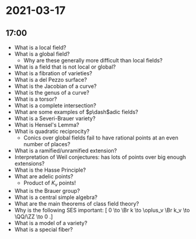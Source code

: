 # 2021-03-17

## 17:00

- What is a local field?
- What is a global field?
  - Why are these generally more difficult than local fields?
- What is a field that is not local or global?
- What is a fibration of varieties?
- What is a del Pezzo surface?
- What is the Jacobian of a curve?
- What is the genus of a curve?
- What is a torsor?
- What is a complete intersection?
- What are some examples of $p\dash$adic fields?
- What is a Severi-Brauer variety?
- What is Hensel's Lemma?
- What is quadratic reciprocity?
  - Conics over global fields fail to have rational points at an even number of places?
- What is a ramified/unramified extension?
- Interpretation of Weil conjectures: has lots of points over big enough extensions?
- What is the Hasse Principle?
- What are adelic points?
  - Product of $K_v$ points!
- What is the Brauer group?
- What is a central simple algebra?
- What are the main theorems of class field theory?
- Why is the following SES important:
\[
0 \to \Br k \to \oplus_v \Br k_v \to \QQ/\ZZ \to 0
.\]
- What is a model of a variety?
- What is a special fiber?
